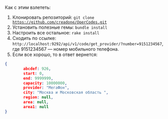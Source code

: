 Как с этим взлететь:

1. Клонировать репозиторий: <code>git clone https://github.com/creadone/OperCodes.git</code>
2. Установить полезные гемы: <code>bundle install</code>
3. Настроить все остальное: <code>rake install</code>
7. Сходить по ссылке: <code>http://localhost:9292/api/v1/code/get_provider/?number=9151234567</code>, где 9151234567 — номер мобильного телефона.
8. Если все хорошо, то в ответ вернется:
```json
{
        abcdef: 926,
        start: 0,
        end: 9999999,
        capacity: 10000000,
        provider: "МегаФон",
        city: "Москва и Московская область ",
        region: null,
        area: null,
        area1: null
}
```
